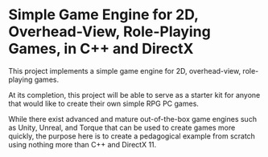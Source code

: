 # Simple Game Engine for 2D, Overhead-View, Role-Playing Games, in C++ and DirectX
This project implements a simple game engine for 2D, overhead-view, role-playing games.  

At its completion, this project will be able to serve as a starter kit for anyone that would like to create their own simple RPG PC games.  

While there exist advanced and mature out-of-the-box game engines such as Unity, Unreal, and Torque that can be used to create games more quickly, the purpose here is to create a pedagogical example from scratch using nothing more than C++ and DirectX 11.

